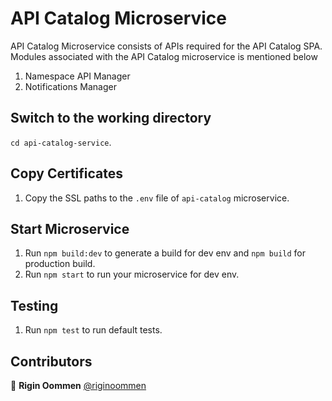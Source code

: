 API Catalog Microservice
=================================================

API Catalog Microservice consists of APIs required for the API Catalog SPA. Modules associated with the API Catalog microservice is mentioned below
 1. Namespace API Manager
 1. Notifications Manager

Switch to the working directory
------------

 `cd api-catalog-service`.

Copy Certificates
------------

  1. Copy the SSL paths to the `.env` file of `api-catalog` microservice.

Start Microservice
------------

  1. Run `npm build:dev` to generate a build for dev env and `npm build` for production build.
  2. Run `npm start` to run your microservice for dev env.

Testing
------------

  1. Run `npm test` to run default tests.

Contributors
------------
👤 **Rigin Oommen** [@riginoommen](https://github.com/riginoommen)
